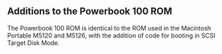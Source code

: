 ## Additions to the Powerbook 100 ROM

The Powerbook 100 ROM is identical to the ROM used in the Macintosh Portable M5120 and M5126, with the addition of code for booting in SCSI Target Disk Mode.